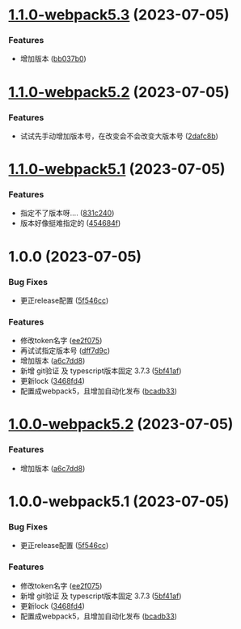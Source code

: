# [1.1.0-webpack5.3](https://github.com/kangkang1995/react-simple-webpack/compare/v1.1.0-webpack5.2...v1.1.0-webpack5.3) (2023-07-05)


### Features

* 增加版本 ([bb037b0](https://github.com/kangkang1995/react-simple-webpack/commit/bb037b019f4ec820d0167feed56af11e9b4d6bc0))

# [1.1.0-webpack5.2](https://github.com/kangkang1995/react-simple-webpack/compare/v1.1.0-webpack5.1...v1.1.0-webpack5.2) (2023-07-05)


### Features

* 试试先手动增加版本号，在改变会不会改变大版本号 ([2dafc8b](https://github.com/kangkang1995/react-simple-webpack/commit/2dafc8b3b11801e20e64ff5e7211796d86653420))

# [1.1.0-webpack5.1](https://github.com/kangkang1995/react-simple-webpack/compare/v1.0.0...v1.1.0-webpack5.1) (2023-07-05)


### Features

* 指定不了版本呀.... ([831c240](https://github.com/kangkang1995/react-simple-webpack/commit/831c240813231f05e5badc0c39c1bed2ed4befc2))
* 版本好像挺难指定的 ([454684f](https://github.com/kangkang1995/react-simple-webpack/commit/454684f05aabf71ab324d5129488117f73a6aff8))

# 1.0.0 (2023-07-05)


### Bug Fixes

* 更正release配置 ([5f546cc](https://github.com/kangkang1995/react-simple-webpack/commit/5f546cce70283813196f0ea53758a9663da3f2f1))


### Features

* 修改token名字 ([ee2f075](https://github.com/kangkang1995/react-simple-webpack/commit/ee2f075764d066eafbe7dee7f54ac6e10926d93d))
* 再试试指定版本号 ([dff7d9c](https://github.com/kangkang1995/react-simple-webpack/commit/dff7d9c3cd4187ef0dcd5141c29645c6a95e480a))
* 增加版本 ([a6c7dd8](https://github.com/kangkang1995/react-simple-webpack/commit/a6c7dd8f86005715a1e6b351f9029ef128a9505f))
* 新增 git验证  及 typescript版本固定 3.7.3 ([5bf41af](https://github.com/kangkang1995/react-simple-webpack/commit/5bf41af6473b2b2375a0689a3d8cfb8f8cd15a5b))
* 更新lock ([3468fd4](https://github.com/kangkang1995/react-simple-webpack/commit/3468fd40e5cd3f294860cb083227156c0f2cd9eb))
* 配置成webpack5，且增加自动化发布 ([bcadb33](https://github.com/kangkang1995/react-simple-webpack/commit/bcadb33cc4ae8d76f272eedc3a6670eddad6fce6))

# [1.0.0-webpack5.2](https://github.com/kangkang1995/react-simple-webpack/compare/v1.0.0-webpack5.1...v1.0.0-webpack5.2) (2023-07-05)


### Features

* 增加版本 ([a6c7dd8](https://github.com/kangkang1995/react-simple-webpack/commit/a6c7dd8f86005715a1e6b351f9029ef128a9505f))

# 1.0.0-webpack5.1 (2023-07-05)


### Bug Fixes

* 更正release配置 ([5f546cc](https://github.com/kangkang1995/react-simple-webpack/commit/5f546cce70283813196f0ea53758a9663da3f2f1))


### Features

* 修改token名字 ([ee2f075](https://github.com/kangkang1995/react-simple-webpack/commit/ee2f075764d066eafbe7dee7f54ac6e10926d93d))
* 新增 git验证  及 typescript版本固定 3.7.3 ([5bf41af](https://github.com/kangkang1995/react-simple-webpack/commit/5bf41af6473b2b2375a0689a3d8cfb8f8cd15a5b))
* 更新lock ([3468fd4](https://github.com/kangkang1995/react-simple-webpack/commit/3468fd40e5cd3f294860cb083227156c0f2cd9eb))
* 配置成webpack5，且增加自动化发布 ([bcadb33](https://github.com/kangkang1995/react-simple-webpack/commit/bcadb33cc4ae8d76f272eedc3a6670eddad6fce6))
